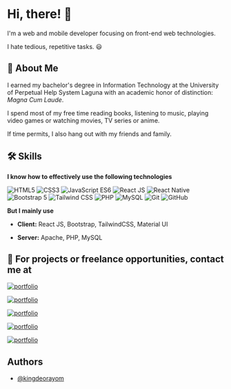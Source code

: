 
# Hi, there! 👋

I'm a web and mobile developer focusing on front-end web technologies.

I hate tedious, repetitive tasks. :smiley:


## 🚀 About Me

I earned my bachelor's degree in Information Technology at the University of Perpetual Help System Laguna with an academic honor of distinction: *Magna Cum Laude*.

I spend most of my free time reading books, listening to music, playing video games or watching movies, TV series or anime.

If time permits, I also hang out with my friends and family.
## 🛠 Skills

**I know how to effectively use the following technologies**

![HTML5](https://img.shields.io/badge/-HTML5-DC4D25 "HTML5")
![CSS3](https://img.shields.io/badge/-CSS3-264DE4 "CSS3")
![JavaScript ES6](https://img.shields.io/badge/-JavaScript_ES6-FCDC00 "JavaScript ES6")
![React JS](https://img.shields.io/badge/-React_JS-61DAFB "React JS")
![React Native](https://img.shields.io/badge/-React_Native-61DAFB "React Native")
![Bootstrap 5](https://img.shields.io/badge/-Bootstrap_5-7633F9 "Bootstrap 5")
![Tailwind CSS](https://img.shields.io/badge/-Tailwind_CSS-38BDF8 "Tailwind CSS")
![PHP](https://img.shields.io/badge/-PHP-7A86B8 "PHP")
![MySQL](https://img.shields.io/badge/-MySQL-3E6E93 "MySQL")
![Git](https://img.shields.io/badge/-Git-F44D27 "Git")
![GitHub](https://img.shields.io/badge/-GitHub-24292F "GitHub")

**But I mainly use**

- **Client:** React JS, Bootstrap, TailwindCSS, Material UI

- **Server:** Apache, PHP, MySQL

## 🔗 For projects or freelance opportunities, contact me at

[![portfolio](https://img.shields.io/badge/Facebook-1773ea?style=for-the-badge&logo=facebook&logoColor=white)](https://www.facebook.com/kingdeorayom)

[![portfolio](https://img.shields.io/badge/Twitter-1C96E8?style=for-the-badge&logo=twitter&logoColor=white)](https://www.twitter.com/kingdeorayom)

[![portfolio](https://img.shields.io/badge/Instagram-F60A5F?style=for-the-badge&logo=instagram&logoColor=white)](https://www.instagram.com/kingdeorayom)

[![portfolio](https://img.shields.io/badge/Email-E34133?style=for-the-badge&logo=gmail&logoColor=white)](kingdeorayom@gmail.com)

[![portfolio](https://img.shields.io/badge/LinkedIn-0077B5?style=for-the-badge&logo=linkedin&logoColor=white)](https://www.linkedin.com/in/kingdeorayom)

## Authors

- [@kingdeorayom](https://www.github.com/kingdeorayom)

